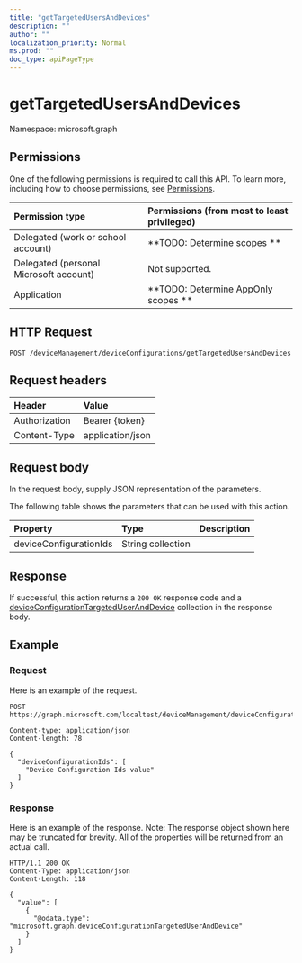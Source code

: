 ```yaml
---
title: "getTargetedUsersAndDevices"
description: ""
author: ""
localization_priority: Normal
ms.prod: ""
doc_type: apiPageType
---
```


# getTargetedUsersAndDevices

Namespace: microsoft.graph



## Permissions
One of the following permissions is required to call this API. To learn more, including how to choose permissions, see [Permissions](/concepts/permissions-reference.md).

|Permission type|Permissions (from most to least privileged)|
|:---|:---|
|Delegated (work or school account)|**TODO: Determine scopes **|
|Delegated (personal Microsoft account)|Not supported.|
|Application|**TODO: Determine AppOnly scopes **|

## HTTP Request
<!-- {
  "blockType": "ignored"
}
-->
``` http
POST /deviceManagement/deviceConfigurations/getTargetedUsersAndDevices
```

## Request headers
|Header|Value|
|:---|:---|
|Authorization|Bearer {token}|
|Content-Type|application/json|

## Request body
In the request body, supply JSON representation of the parameters.

The following table shows the parameters that can be used with this action.

|Property|Type|Description|
|:---|:---|:---|
|deviceConfigurationIds|String collection||



## Response
If successful, this action returns a `200 OK` response code and a [deviceConfigurationTargetedUserAndDevice](../resources/deviceconfigurationtargeteduseranddevice.md) collection in the response body.

## Example

### Request
Here is an example of the request.
<!-- {
  "blockType": "request",
  "name": "deviceconfiguration_gettargetedusersanddevices"
}
-->
``` http
POST https://graph.microsoft.com/localtest/deviceManagement/deviceConfigurations/getTargetedUsersAndDevices

Content-type: application/json
Content-length: 78

{
  "deviceConfigurationIds": [
    "Device Configuration Ids value"
  ]
}
```

### Response
Here is an example of the response. Note: The response object shown here may be truncated for brevity. All of the properties will be returned from an actual call.
<!-- {
  "blockType": "response",
  "truncated": true,
  "@odata.type": "collection(microsoft.graph.deviceconfigurationtargeteduseranddevice)"
}
-->
``` http
HTTP/1.1 200 OK
Content-Type: application/json
Content-Length: 118

{
  "value": [
    {
      "@odata.type": "microsoft.graph.deviceConfigurationTargetedUserAndDevice"
    }
  ]
}
```

